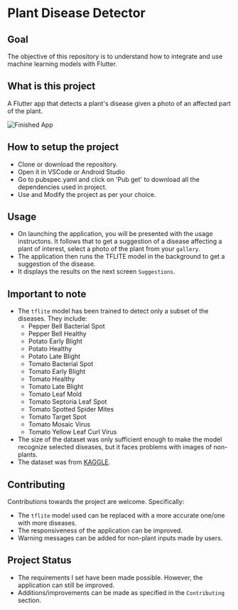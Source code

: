 # Plant Disease Detector


## Goal

The objective of this repository is to understand how to integrate and use machine learning models with Flutter. 


## What is this project

A Flutter app that detects a plant's disease given a photo of an affected part of the plant.


![Finished App](https://github.com/iArpitVerma/Plant_Disease_Detection/blob/main/plant_disease_detection.gif)


## How to setup the project

- Clone or download the repository.
- Open it in VSCode or Android Studio 
- Go to pubspec.yaml and click on 'Pub get' to download all the dependencies used in project.
- Use and Modify the project as per your choice.


## Usage

- On launching the application, you will be presented with the usage instructons. It follows that to get a suggestion of a disease affecting a plant of interest, select a photo of the plant from your `gallery`.
- The application then runs the TFLITE model in the background to get a suggestion of the disease.
- It displays the results on the next screen `Suggestions`.


## Important to note

- The `tflite` model has been trained to detect only a subset of the diseases. They include:
    - Pepper Bell Bacterial Spot
    - Pepper Bell Healthy
    - Potato Early Blight
    - Potato Healthy
    - Potato Late Blight
    - Tomato Bacterial Spot
    - Tomato Early Blight
    - Tomato Healthy
    - Tomato Late Blight
    - Tomato Leaf Mold
    - Tomato Septoria Leaf Spot
    - Tomato Spotted Spider Mites
    - Tomato Target Spot
    - Tomato Mosaic Virus
    - Tomato Yellow Leaf Curl Virus
- The size of the dataset was only sufficient enough to make the model recognize selected  diseases, but it faces problems with images of non-plants.
- The dataset was from [KAGGLE](https://www.kaggle.com/saroz014/plant-diseases).


## Contributing

Contributions towards the project are welcome.
Specifically:
- The `tflite` model used can be replaced with a more accurate one/one with more diseases.
- The responsiveness of the application can be improved.
- Warning messages can be added for non-plant inputs made by users.


## Project Status

- The requirements I set have been made possible. However, the application can still be improved.
- Additions/improvements can be made as specified in the `Contributing` section.